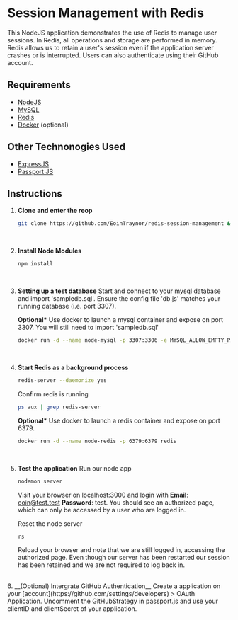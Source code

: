 # Session Management with Redis
This NodeJS application demonstrates the use of Redis to manage user sessions.
In Redis, all operations and storage are performed in memory.
Redis allows us to retain a user's session even if the application server crashes or is interrupted. 
Users can also authenticate using their GitHub account.

## Requirements
* [NodeJS](https://nodejs.org)
* [MySQL](https://www.mysql.com/)
* [Redis](https://redis.io/)
* [Docker](https://www.docker.com/) (optional)

## Other Technonogies Used
* [ExpressJS](https://expressjs.com/)
* [Passport JS](http://passportjs.org/)

## Instructions
 1. **Clone and enter the reop**
    ```bash
    git clone https://github.com/EoinTraynor/redis-session-management && cd redis-session-management
    ``` 

    <br>
 2. **Install Node Modules**
    ```bash
    npm install
    ```

    <br>
 3. **Setting up a test database**
    Start and connect to your mysql database and import 'sampledb.sql'. Ensure the config file 'db.js' matches your running database (i.e. port 3307).
    
    __Optional*__  Use docker to launch a mysql container and expose on port 3307. You will still need to import 'sampledb.sql'
    ```bash
    docker run -d --name node-mysql -p 3307:3306 -e MYSQL_ALLOW_EMPTY_PASSWORD=yes -e MYSQL_DATABASE=test mysql
    ```
    
    <br>
 4. **Start Redis as a background process**
    ```bash
    redis-server --daemonize yes
    ```
    Confirm redis is running
    ```bash
    ps aux | grep redis-server
    ```

    __Optional*__  Use docker to launch a redis container and expose on port 6379.
    ```bash
    docker run -d --name node-redis -p 6379:6379 redis
    ```

    <br>
 5. **Test the application**
    Run our node app
    ```bash
    nodemon server
    ```
    
    Visit your browser on localhost:3000 and login with __Email__: eoin@test.test __Password__: test.
    You should see an authorized page, which can only be accessed by a user who are logged in.

    Reset the node server
    ```bash
    rs
    ```

    Reload your browser and note that we are still logged in, accessing the authorized page.
    Even though our server has been restarted our session has been retained and we are not required to log back in.  

<br>
6. __(Optional) Intergrate GitHub Authentication__
Create a application on your [account](https://github.com/settings/developers) > OAuth Application.
Uncomment the GitHubStrategy in passport.js and use your clientID and clientSecret of your application.    

